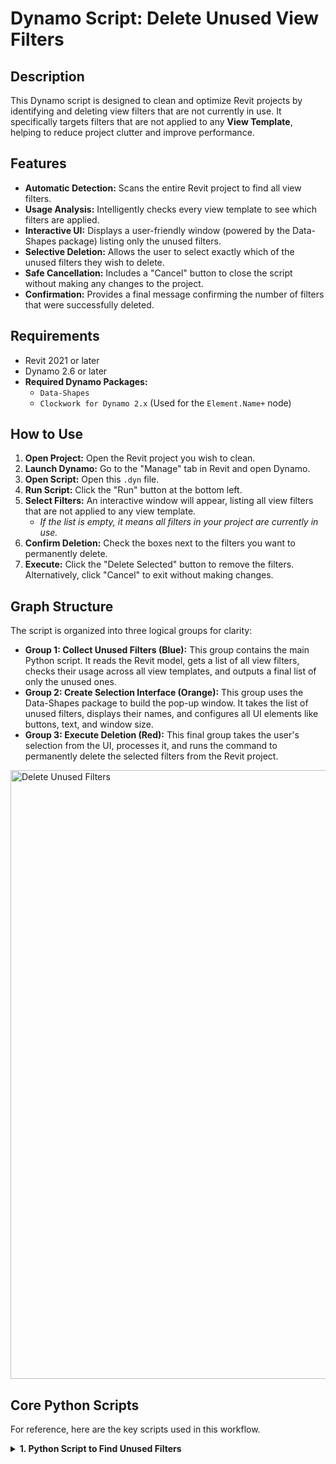 # Dynamo Script: Delete Unused View Filters

## Description

This Dynamo script is designed to clean and optimize Revit projects by identifying and deleting view filters that are not currently in use. It specifically targets filters that are not applied to any **View Template**, helping to reduce project clutter and improve performance.

## Features

-   **Automatic Detection:** Scans the entire Revit project to find all view filters.
-   **Usage Analysis:** Intelligently checks every view template to see which filters are applied.
-   **Interactive UI:** Displays a user-friendly window (powered by the Data-Shapes package) listing only the unused filters.
-   **Selective Deletion:** Allows the user to select exactly which of the unused filters they wish to delete.
-   **Safe Cancellation:** Includes a "Cancel" button to close the script without making any changes to the project.
-   **Confirmation:** Provides a final message confirming the number of filters that were successfully deleted.

## Requirements

-   Revit 2021 or later
-   Dynamo 2.6 or later
-   **Required Dynamo Packages:**
    -   `Data-Shapes`
    -   `Clockwork for Dynamo 2.x` (Used for the `Element.Name+` node)

## How to Use

1.  **Open Project:** Open the Revit project you wish to clean.
2.  **Launch Dynamo:** Go to the "Manage" tab in Revit and open Dynamo.
3.  **Open Script:** Open this `.dyn` file.
4.  **Run Script:** Click the "Run" button at the bottom left.
5.  **Select Filters:** An interactive window will appear, listing all view filters that are not applied to any view template.
    -   *If the list is empty, it means all filters in your project are currently in use.*
6.  **Confirm Deletion:** Check the boxes next to the filters you want to permanently delete.
7.  **Execute:** Click the "Delete Selected" button to remove the filters. Alternatively, click "Cancel" to exit without making changes.

## Graph Structure

The script is organized into three logical groups for clarity:

-   **Group 1: Collect Unused Filters (Blue):** This group contains the main Python script. It reads the Revit model, gets a list of all view filters, checks their usage across all view templates, and outputs a final list of only the unused ones.
-   **Group 2: Create Selection Interface (Orange):** This group uses the Data-Shapes package to build the pop-up window. It takes the list of unused filters, displays their names, and configures all UI elements like buttons, text, and window size.
-   **Group 3: Execute Deletion (Red):** This final group takes the user's selection from the UI, processes it, and runs the command to permanently delete the selected filters from the Revit project.
<img width="2600" height="974" alt="Delete Unused Filters" src="https://github.com/user-attachments/assets/8abed271-02e9-4b19-ba08-72a3f70a5acf" />

## Core Python Scripts

For reference, here are the key scripts used in this workflow.

<details>
<summary><strong>1. Python Script to Find Unused Filters</strong></summary>

```python
# Imports the necessary libraries from Revit and Dynamo
import clr

clr.AddReference('RevitAPI')
from Autodesk.Revit.DB import *

clr.AddReference('RevitServices')
from RevitServices.Persistence import DocumentManager

# Gets the current Revit document
doc = DocumentManager.Instance.CurrentDBDocument

# --- 1. Get ALL view filters from the project ---
all_filters = FilteredElementCollector(doc).OfClass(ParameterFilterElement).ToElements()
all_filter_ids = {f.Id: f for f in all_filters}

# --- 2. Get the IDs of all filters USED in View Templates ---
views = FilteredElementCollector(doc).
